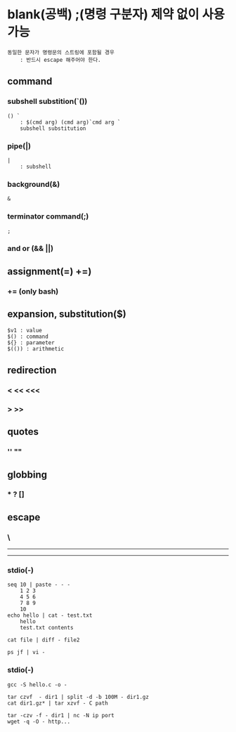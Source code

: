 # blank(공백)  ;(명령 구분자) 제약 없이 사용 가능
    동일한 문자가 명령문의 스트링에 포함될 경우
        : 반드시 escape 해주어야 한다.

## command 
### subshell substition(`())
    () ` 
        : $(cmd arg) (cmd arg)`cmd arg `
        subshell substitution
### pipe(|) 
    |
        : subshell

### background(&)
    &
### terminator command(;)
    ;

### and or (&& ||)

## assignment(=) +=)
### += (only bash)

## expansion, substitution($)
    $v1 : value
    $() : command
    ${} : parameter 
    $(()) : arithmetic

## redirection
### < << <<<
### > >>

## quotes
### '' ""

## globbing
### * ? []

## escape
### \

---
---
### stdio(-)
    seq 10 | paste - - -
        1 2 3
        4 5 6
        7 8 9
        10
    echo hello | cat - test.txt
        hello
        test.txt contents

    cat file | diff - file2

    ps jf | vi -

### stdio(-)
    gcc -S hello.c -o -

    tar czvf  - dir1 | split -d -b 100M - dir1.gz
    cat dir1.gz* | tar xzvf - C path

    tar -czv -f - dir1 | nc -N ip port
    wget -q -O - http...


